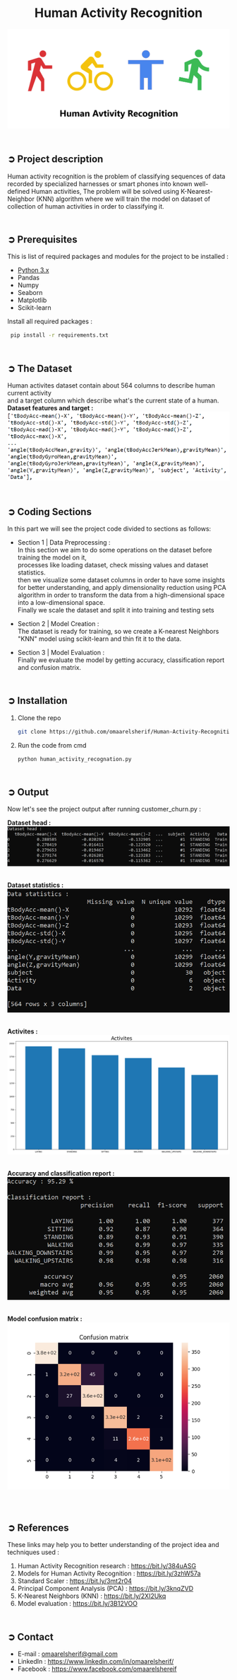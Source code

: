 <!-- PROJECT TITLE -->
<h1 align="center">Human Activity Recognition</h1>

<!-- HEADER -->
<p align="center">
  <img src="Images/Human_Activity_Header.png"/>
</p>

<!-- PROJECT DESCRIPTION -->
## <br>**➲ Project description**
Human activity recognition is the problem of classifying sequences of data
recorded by specialized harnesses or smart phones into known well-defined Human activities,
The problem will be solved using K-Nearest-Neighbor (KNN) algorithm where we will train the model on dataset of collection of 
human activities in order to classifying it.

<!-- PREREQUISTIES -->
## <br>**➲ Prerequisites**
This is list of required packages and modules for the project to be installed :
* <a href="https://www.python.org/downloads/" target="_blank">Python 3.x</a>
* Pandas 
* Numpy
* Seaborn
* Matplotlib
* Scikit-learn

Install all required packages :
 ```sh
  pip install -r requirements.txt
  ```

<!-- THE DATASET -->
## <br>**➲ The Dataset**
Human activites dataset contain about 564 columns to describe human current activity<br>
and a target column which describe what's the current state of a human.
<br>**Dataset features and target :**
![](Images/dataset_columns.png)

<!-- CODING SECTIONS -->
## <br>**➲ Coding Sections**
In this part we will see the project code divided to sections as follows:
<br>

- Section 1 | Data Preprocessing :<br>
In this section we aim to do some operations on the dataset before training the model on it,
<br>processes like loading dataset, check missing values and dataset statistics.
<br>then we visualize some dataset columns in order to have some insights for better understanding, and apply dimensionality reduction using PCA algorithm in order to transform the data from a high-dimensional space into a low-dimensional space.
<br>Finally we scale the dataset and split it into training and testing sets<br>

- Section 2 | Model Creation :<br>
The dataset is ready for training, so we create a K-nearest Neighbors "KNN" model using scikit-learn and thin fit it to the data.<br>

- Section 3 | Model Evaluation :<br>
Finally we evaluate the model by getting accuracy, classification report and confusion matrix.

<!-- INSTALLATION -->
## <br>**➲ Installation**
1. Clone the repo
   ```sh
   git clone https://github.com/omaarelsherif/Human-Activity-Recognition-Using-Machine-Learning.git
   ```
2. Run the code from cmd
   ```sh
   python human_activity_recognation.py
   ```

<!-- OUTPUT -->
## <br>**➲ Output**
Now let's see the project output after running customer_churn.py :

**Dataset head :**<br>
![](/Images/Output_1_Dataset_Head.png)<br><br>

**Dataset statistics :**<br>
![](/Images/Output_2_Dataset_Statistics.png)<br><br>

**Activites :**<br>
![](/Images/Output_3_Activites.png)<br><br>

**Accuracy and classification report :**<br>
![](/Images/Output_4_Acc_Classification_Report.png)<br><br>

**Model confusion matrix :**<br>
![](/Images/Output_6_Confusion_Matrix.png)<br><br>

<!-- REFERENCES -->
## <br>**➲ References**
These links may help you to better understanding of the project idea and techniques used :
1. Human Activity Recognition research : https://bit.ly/384uASG
2. Models for Human Activity Recognition : https://bit.ly/3zhW57a
3. Standard Scaler : https://bit.ly/3mt2r04
4. Principal Component Analysis (PCA) : https://bit.ly/3knqZVD
5. K-Nearest Neighbors (KNN) : https://bit.ly/2XI2Ukq
6. Model evaluation : https://bit.ly/3B12VOO

<!-- CONTACT -->
## <br>**➲ Contact**
- E-mail   : [omaarelsherif@gmail.com](mailto:omaarelsherif@gmail.com)
- LinkedIn : https://www.linkedin.com/in/omaarelsherif/
- Facebook : https://www.facebook.com/omaarelshereif
